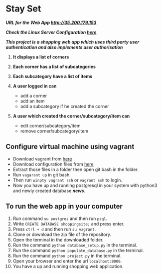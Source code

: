 
# Stay Set

___URL for the Web App http://35.200.179.153___

___Check the Linux Server Configuration [here](https://github.com/shrutisheoran/linux-server-setup)___

___This project is a shopping web app which uses third party user authentication and also implements user authorisation___

1. **It displays a list of corners**
2. **Each corner has a list of subcategories**
3. **Each subcategory have a list of items**
4. **A user logged in can**
	* add a corner
	* add an item
	* add a subcategory if he created the corner

5. **A user which created the corner/subcategory/item can**
	* edit corner/subcategory/item
	* remove corner/subcategory/item

## Configure virtual machine using vagrant
* Download vagrant from [here](https://www.vagrantup.com/downloads.html)
* Download configuration files from [here](https://d17h27t6h515a5.cloudfront.net/topher/2017/August/59822701_fsnd-virtual-machine/fsnd-virtual-machine.zip)
* Extract those files in a folder then open git bash in the folder.
* Run `vagarant up` in git bash.
* Then run `winpty vagrant ssh` or `vagrant ssh` to login.
* Now you have up and running postgresql in your system with python3 and newly created database **_news_**.

## To run the web app in your computer
1. Run command `su postgres` and then run `psql`.
2. Write `CREATE DATABASE shoppingsite;` and press enter.
3. Press `ctrl + d` and then run `su vagrant`.
4. Clone or download the zip file of the repository.
5. Open the terminal in the downloaded folder.
6. Run the command `python database_setup.py` in the terminal.
7. Run the command `python populate_database.py` in the terminal.
8. Run the command `python project.py` in the terminal.
9. Open your browser and enter the url `localhost:8000`.
10. You have a up and running shopping web application.
